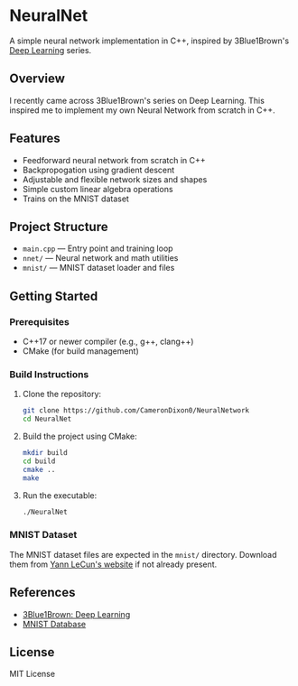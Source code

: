 # NeuralNet

A simple neural network implementation in C++, inspired by 3Blue1Brown's [Deep Learning](https://youtube.com/playlist?list=PLZHQObOWTQDNU6R1_67000Dx_ZCJB-3pi&si=J-RySAsyjDbob1bH) series.

## Overview
I recently came across 3Blue1Brown's series on Deep Learning. This inspired me to implement my own Neural Network from scratch in C++.

## Features
- Feedforward neural network from scratch in C++
- Backpropogation using gradient descent
- Adjustable and flexible network sizes and shapes
- Simple custom linear algebra operations
- Trains on the MNIST dataset

## Project Structure
- `main.cpp` — Entry point and training loop
- `nnet/` — Neural network and math utilities
- `mnist/` — MNIST dataset loader and files

## Getting Started
### Prerequisites
- C++17 or newer compiler (e.g., g++, clang++)
- CMake (for build management)

### Build Instructions
1. Clone the repository:
   ```sh
   git clone https://github.com/CameronDixon0/NeuralNetwork
   cd NeuralNet
   ```
2. Build the project using CMake:
   ```sh
   mkdir build
   cd build
   cmake ..
   make
   ```
3. Run the executable:
   ```sh
   ./NeuralNet
   ```

### MNIST Dataset
The MNIST dataset files are expected in the `mnist/` directory. Download them from [Yann LeCun's website](http://yann.lecun.com/exdb/mnist/) if not already present.

## References
- [3Blue1Brown: Deep Learning](https://youtube.com/playlist?list=PLZHQObOWTQDNU6R1_67000Dx_ZCJB-3pi&si=J-RySAsyjDbob1bH)
- [MNIST Database](http://yann.lecun.com/exdb/mnist/)

## License
MIT License
